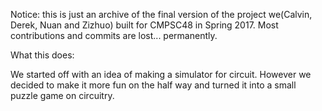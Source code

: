 Notice: this is just an archive of the final version of the project we(Calvin, Derek, Nuan and Zizhuo) built for CMPSC48 in Spring 2017. Most contributions and commits are lost... permanently.

What this does:

We started off with an idea of making a simulator for circuit. However we decided to make it more fun on the half way and turned it into a small puzzle game on circuitry. 
